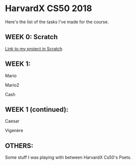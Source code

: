 # HarvardX CS50 2018
Here's the list of the tasks I've made for the course.


## WEEK 0: Scratch
[Link to my project in Scratch](https://scratch.mit.edu/projects/210970429/)


## WEEK 1:
Mario

Mario2

Cash


## WEEK 1 (continued):
Caesar

Vigenère




## OTHERS:
Some stuff I was playing with between HarvardX Cs50's Psets.

